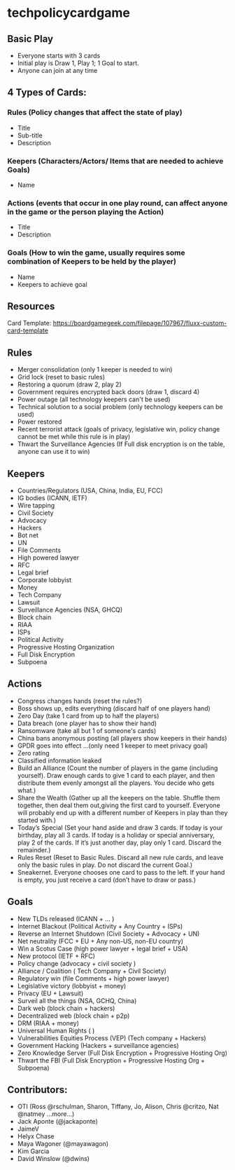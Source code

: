 # techpolicycardgame


## Basic Play

- Everyone starts with 3 cards
- Initial play is  Draw 1, Play 1; 1 Goal to start.
- Anyone can join at any time

## 4 Types of Cards:

### Rules (Policy changes that affect the state of play)

- Title
- Sub-title
- Description

### Keepers (Characters/Actors/ Items that are needed to achieve Goals)

- Name

### Actions (events that occur in one play round, can affect anyone in the game or the person playing the Action)

- Title
- Description

### Goals (How to win the game, usually requires some combination of Keepers to be held by the player)

- Name
- Keepers to achieve goal

## Resources
Card Template: https://boardgamegeek.com/filepage/107967/fluxx-custom-card-template


## Rules

- Merger consolidation (only 1 keeper is needed to win)
- Grid lock (reset to basic rules)
- Restoring a quorum (draw 2, play 2)
- Government requires encrypted back doors (draw 1, discard 4)
- Power outage (all technology keepers can't be used)
- Technical solution to a social problem (only technology keepers can be used)
- Power restored
- Recent terrorist attack (goals of privacy, legislative win, policy change cannot be met while this rule is in play)
- Thwart the Surveillance Agencies (If Full disk encryption is on the table, anyone can use it to win)

## Keepers

- Countries/Regulators (USA, China, India, EU, FCC)
- IG bodies (ICANN, IETF)
- Wire tapping
- Civil Society
- Advocacy
- Hackers
- Bot net
- UN
- File Comments
- High powered lawyer
- RFC
- Legal brief
- Corporate lobbyist
- Money
- Tech Company
- Lawsuit
- Surveillance Agencies (NSA, GHCQ)
- Block chain
- RIAA
- ISPs
- Political Activity
- Progressive Hosting Organization
- Full Disk Encryption
- Subpoena 

## Actions

- Congress changes hands (reset the rules?)
- Boss shows up, edits everything (discard half of one players hand)
- Zero Day (take 1 card from up to half the players)
- Data breach (one player has to show their hand)
- Ransomware (take all but 1 of someone's cards)
- China bans anonymous posting (all players show keepers in their hands)
- GPDR goes into effect …(only need 1 keeper to meet privacy goal)
- Zero rating 
- Classified information leaked
- Build an Alliance (Count the number of players in the game (including yourself). Draw enough cards to give 1 card to each player, and then distribute them evenly amongst all the players. You decide who gets what.)
- Share the Wealth (Gather up all the keepers on the table. Shuffle them together, then deal them out,giving the first card to yourself. Everyone will probably end up with a different number of Keepers in play than they started with.)
- Today’s Special (Set your hand aside and draw 3 cards. If today is your birthday, play all 3 cards. If today is a holiday or special anniversary, play 2 of the cards. If it’s just another day, play only 1 card. Discard the remainder.)
- Rules Reset (Reset to Basic Rules. Discard all new rule cards, and leave only the basic rules in play. Do not discard the current Goal.)
- Sneakernet. Everyone chooses one card to pass to the left.  If your hand is empty, you just receive a card (don’t have to draw or pass.)

## Goals

- New TLDs released (ICANN + … )
- Internet Blackout (Political Activity + Any Country + ISPs)
- Reverse an Internet Shutdown (Civil Society + Advocacy + UN)
- Net neutrality (FCC + EU + Any non-US, non-EU country)
- Win a Scotus Case (high power lawyer + legal brief + USA)
- New protocol (IETF + RFC)
- Policy change (advocacy + civil society )
- Alliance / Coalition ( Tech Company + Civil Society)
- Regulatory win (file Comments + high power lawyer)
- Legislative victory (lobbyist + money)
- Privacy (EU + Lawsuit)
- Surveil all the things (NSA, GCHQ, China)
- Dark web (block chain + hackers)
- Decentralized web (block chain + p2p)
- DRM (RIAA + money)
- Universal Human Rights ( )
- Vulnerabilities Equities Process (VEP) (Tech company + Hackers)
- Government Hacking (Hackers + surveillance agencies)
- Zero Knowledge Server (Full Disk Encryption + Progressive Hosting Org)
- Thwart the FBI (Full Disk Encryption + Progressive Hosting Org + Subpoena)

## Contributors:

- OTI (Ross @rschulman, Sharon, Tiffany, Jo, Alison, Chris @critzo, Nat @natmey ...more...)
- Jack Aponte (@jackaponte)
- JaimeV
- Helyx Chase
- Maya Wagoner (@mayawagon)
- Kim Garcia
- David Winslow (@dwins)
